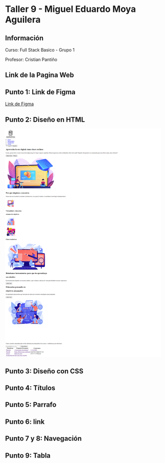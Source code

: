 <h1>Taller 9 - Miguel Eduardo Moya Aguilera</h1>

<h2>Información</h2>
<p>Curso: Full Stack Basico - Grupo 1</p>
<p>Profesor: Cristian Pantiño</p>

<h2>Link de la Pagina Web</h2>

<h2>Punto 1: Link de Figma</h2>

<a href="https://www.figma.com/file/o5sUgoPwSvU6b82MvF8grk/Miguel-Moya?type=design&node-id=0%3A1&mode=design&t=mfyNDf7j22sfhNwZ-1">Link de Figma</a>

<h2>Punto 2: Diseño en HTML</h2>
<img src="./public/image/imgProyect.png" alt=""punto 2>

<h2>Punto 3: Diseño con CSS</h2>

<h2>Punto 4: Títulos</h2>

<h2>Punto 5: Parrafo</h2>

<h2>Punto 6: link</h2>

<h2>Punto 7 y 8: Navegación</h2>

<h2>Punto 9: Tabla</h2>
